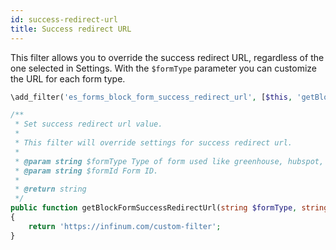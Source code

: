 ```yaml
---
id: success-redirect-url
title: Success redirect URL
---
```


This filter allows you to override the success redirect URL, regardless of the one selected in Settings. With the `$formType` parameter you can customize the URL for each form type.

```php
\add_filter('es_forms_block_form_success_redirect_url', [$this, 'getBlockFormSuccessRedirectUrl'], 10, 2);

/**
 * Set success redirect url value.
 *
 * This filter will override settings for success redirect url.
 *
 * @param string $formType Type of form used like greenhouse, hubspot, etc.
 * @param string $formId Form ID.
 *
 * @return string
 */
public function getBlockFormSuccessRedirectUrl(string $formType, string $formId): string
{
	return 'https://infinum.com/custom-filter';
}
```


